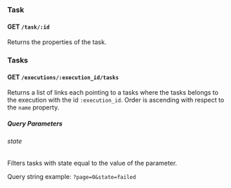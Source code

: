 
### Task

#### GET `/task/:id` 

Returns the properties of the task.


### Tasks

#### GET `/executions/:execution_id/tasks` 

Returns a list of links each pointing to a tasks where the tasks belongs to the
execution with the id `:execution_id`. Order is ascending with respect to the
`name` property.

##### Query Parameters 

###### state 

Filters tasks with state equal to the value of the parameter.

Query string example: `?page=0&state=failed`



